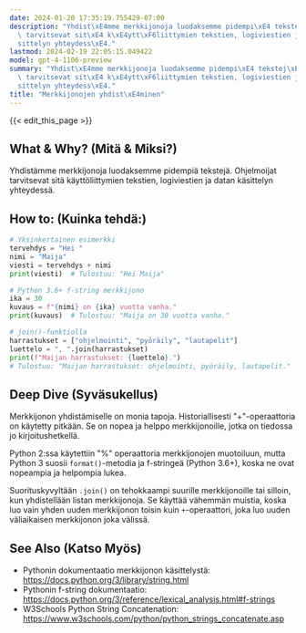```yaml
---
date: 2024-01-20 17:35:19.755429-07:00
description: "Yhdist\xE4mme merkkijonoja luodaksemme pidempi\xE4 tekstej\xE4. Ohjelmoijat\
  \ tarvitsevat sit\xE4 k\xE4ytt\xF6liittymien tekstien, logiviestien ja datan k\xE4\
  sittelyn yhteydess\xE4."
lastmod: 2024-02-19 22:05:15.049422
model: gpt-4-1106-preview
summary: "Yhdist\xE4mme merkkijonoja luodaksemme pidempi\xE4 tekstej\xE4. Ohjelmoijat\
  \ tarvitsevat sit\xE4 k\xE4ytt\xF6liittymien tekstien, logiviestien ja datan k\xE4\
  sittelyn yhteydess\xE4."
title: "Merkkijonojen yhdist\xE4minen"
---
```


{{< edit_this_page >}}

## What & Why? (Mitä & Miksi?)
Yhdistämme merkkijonoja luodaksemme pidempiä tekstejä. Ohjelmoijat tarvitsevat sitä käyttöliittymien tekstien, logiviestien ja datan käsittelyn yhteydessä.

## How to: (Kuinka tehdä:)
```Python
# Yksinkertainen esimerkki
tervehdys = "Hei "
nimi = "Maija"
viesti = tervehdys + nimi
print(viesti)  # Tulostuu: "Hei Maija"

# Python 3.6+ f-string merkkijono
ika = 30
kuvaus = f"{nimi} on {ika} vuotta vanha."
print(kuvaus)  # Tulostuu: "Maija on 30 vuotta vanha."

# join()-funktiolla
harrastukset = ["ohjelmointi", "pyöräily", "lautapelit"]
luettelo = ", ".join(harrastukset)
print(f"Maijan harrastukset: {luettelo}.")
# Tulostuu: "Maijan harrastukset: ohjelmointi, pyöräily, lautapelit."
```

## Deep Dive (Syväsukellus)
Merkkijonon yhdistämiselle on monia tapoja. Historiallisesti "+"-operaattoria on käytetty pitkään. Se on nopea ja helppo merkkijonoille, jotka on tiedossa jo kirjoitushetkellä.

Python 2:ssa käytettiin "%" operaattoria merkkijonojen muotoiluun, mutta Python 3 suosii `format()`-metodia ja f-stringeä (Python 3.6+), koska ne ovat nopeampia ja helpompia lukea.

Suorituskyvyltään `.join()` on tehokkaampi suurille merkkijonoille tai silloin, kun yhdistellään listan merkkijonoja. Se käyttää vähemmän muistia, koska luo vain yhden uuden merkkijonon toisin kuin `+`-operaattori, joka luo uuden väliaikaisen merkkijonon joka välissä.

## See Also (Katso Myös)
- Pythonin dokumentaatio merkkijonon käsittelystä: https://docs.python.org/3/library/string.html
- Pythonin f-string dokumentaatio: https://docs.python.org/3/reference/lexical_analysis.html#f-strings
- W3Schools Python String Concatenation: https://www.w3schools.com/python/python_strings_concatenate.asp
